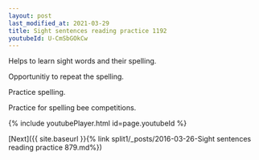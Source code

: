 ```yaml
---
layout: post
last_modified_at: 2021-03-29
title: Sight sentences reading practice 1192
youtubeId: U-CmSbGOkCw
---
```

 
 
Helps to learn sight words and their spelling.

Opportunitiy to repeat the spelling. 

Practice spelling. 
 
Practice for spelling bee competitions. 
 
{% include youtubePlayer.html id=page.youtubeId %}
 
 

[Next]({{ site.baseurl }}{% link  split1/_posts/2016-03-26-Sight sentences reading practice 879.md%})
 
